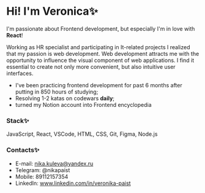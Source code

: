 # Hi! I'm Veronica✨

I'm passionate about Frontend development, but especially I'm in love with **React**!

Working as HR specialist and participating in It-related projects I realized that my passion is web development. 
Web development attracts me with the opportunity to influence the visual component of web applications. 
I find it essential to create not only more convenient, but also intuitive user interfaces.

* I've been practicing frontend development for past 6 months after putting in 850 hours of studying;
* Resolving 1-2 katas on codewars **daily**;
* turned my Notion account into Frontend encyclopedia

### Stack✨
JavaScript, React, VSCode, HTML, CSS, Git, Figma, Node.js

### Contacts✨
* E-mail: nika.kuleva@yandex.ru
* Telegram: @nikapaist
* Mobile: 89112157354
* LinkedIn: www.linkedin.com/in/veronika-paist
